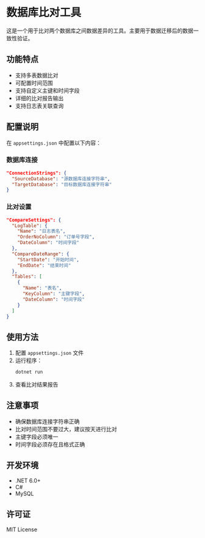 # 数据库比对工具

这是一个用于比对两个数据库之间数据差异的工具。主要用于数据迁移后的数据一致性验证。

## 功能特点

- 支持多表数据比对
- 可配置时间范围
- 支持自定义主键和时间字段
- 详细的比对报告输出
- 支持日志表关联查询

## 配置说明

在 `appsettings.json` 中配置以下内容：

### 数据库连接
```json
"ConnectionStrings": {
  "SourceDatabase": "源数据库连接字符串",
  "TargetDatabase": "目标数据库连接字符串"
}
```

### 比对设置
```json
"CompareSettings": {
  "LogTable": {
    "Name": "日志表名",
    "OrderNoColumn": "订单号字段",
    "DateColumn": "时间字段"
  },
  "CompareDateRange": {
    "StartDate": "开始时间",
    "EndDate": "结束时间"
  },
  "Tables": [
    {
      "Name": "表名",
      "KeyColumn": "主键字段",
      "DateColumn": "时间字段"
    }
  ]
}
```

## 使用方法

1. 配置 `appsettings.json` 文件
2. 运行程序：
   ```bash
   dotnet run
   ```
3. 查看比对结果报告

## 注意事项

- 确保数据库连接字符串正确
- 比对时间范围不要过大，建议按天进行比对
- 主键字段必须唯一
- 时间字段必须存在且格式正确

## 开发环境

- .NET 6.0+
- C#
- MySQL

## 许可证

MIT License 